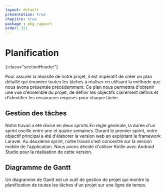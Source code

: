 ```yaml
---
layout: default
presentation: true
chapitre: true
package : pkg_rapport
order: 321
---
```


# Planification
{:class="sectionHeader"}

<!-- note -->

Pour assurer la réussite de notre projet, il est impératif de créer un plan détaillé qui énumère toutes les tâches à réaliser en utilisant la méthode que nous avons présentée précédemment. Ce plan nous permettra d'obtenir une vue d'ensemble du projet, de définir les objectifs clairement définis et d'identifier les ressources requises pour chaque tâche.

## Gestion des tâches 

Notre travail a été divisé en deux sprints.En règle générale, la durée d'un sprint oscille entre une et quatre semaines.
Durant le premier sprint, notre objectif principal a été d'élaborer la version web en exploitant le framework Laravel.
Au deuxième sprint, notre travail s'est concentré sur la version mobile de l'application. Nous avons décidé d'utiliser Kotlin avec Android Studio pour la réalisation de cette version.

## Diagramme de Gantt  

Un diagramme de Gantt est un outil de gestion de projet qui montre la planification de toutes les tâches d'un projet sur une ligne de temps. 

<!-- new slide -->